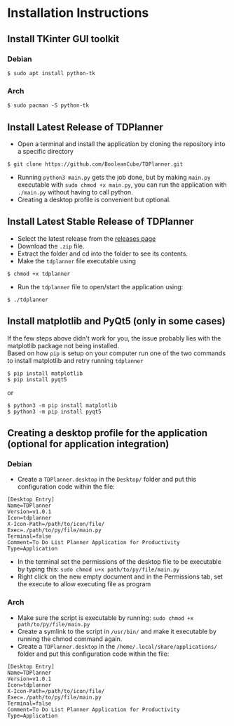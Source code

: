 # Installation Instructions

## Install TKinter GUI toolkit

### Debian
```console
$ sudo apt install python-tk
```

### Arch
```console
$ sudo pacman -S python-tk
```

## Install Latest Release of TDPlanner
- Open a terminal and install the application by cloning the repository into a specific directory
```console
$ git clone https://github.com/BooleanCube/TDPlanner.git
```
- Running `python3 main.py` gets the job done, but by making `main.py` executable with `sudo chmod +x main.py`, you can run the application with `./main.py` without having to call python.
- Creating a desktop profile is convenient but optional.

## Install Latest Stable Release of TDPlanner
- Select the latest release from the [releases page](https://github.com/BooleanCube/TDPlanner/releases) <br>
- Download the `.zip` file. <br>
- Extract the folder and cd into the folder to see its contents. <br>
- Make the `tdplanner` file executable using
```console
$ chmod +x tdplanner
```
- Run the `tdplanner` file to open/start the application using:
```console
$ ./tdplanner
```

## Install matplotlib and PyQt5 (only in some cases)
If the few steps above didn't work for you, the issue probably lies with the matplotlib package not being installed. <br>
Based on how `pip` is setup on your computer run one of the two commands to install matplotlib and retry running `tdplanner`
```console
$ pip install matplotlib
$ pip install pyqt5
```
or
```console
$ python3 -m pip install matplotlib
$ python3 -m pip install pyqt5
```

## Creating a desktop profile for the application (optional for application integration)

### Debian
- Create a `TDPlanner.desktop` in the `Desktop/` folder and put this configuration code within the file:
```desktop
[Desktop Entry]
Name=TDPlanner
Version=v1.0.1
Icon=tdplanner
X-Icon-Path=/path/to/icon/file/
Exec=./path/to/py/file/main.py
Terminal=false
Comment=To Do List Planner Application for Productivity
Type=Application
```
- In the terminal set the permissions of the desktop file to be executable by typing this: `sudo chmod u+x path/to/py/file/main.py`
- Right click on the new empty document and in the Permissions tab, set the execute to allow executing file as program

### Arch
- Make sure the script is executable by running: `sudo chmod +x path/to/py/file/main.py`
- Create a symlink to the script in `/usr/bin/` and make it executable by running the chmod command again.
- Create a `TDPlanner.desktop` in the `/home/.local/share/applications/` folder and put this configuration code within the file:
```desktop
[Desktop Entry]
Name=TDPlanner
Version=v1.0.1
Icon=tdplanner
X-Icon-Path=/path/to/icon/file/
Exec=./path/to/py/file/main.py
Terminal=false
Comment=To Do List Planner Application for Productivity
Type=Application
```
